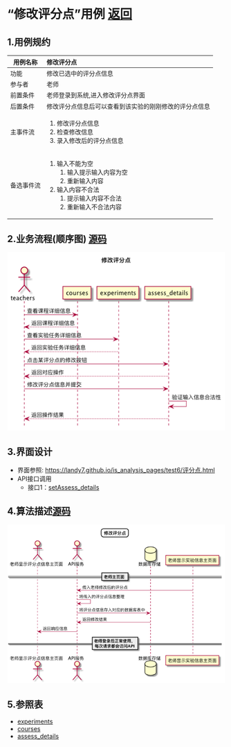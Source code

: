 # “修改评分点”用例 [返回](././README.md)

## 1.用例规约

|用例名称|修改评分点|
|-------|:-------------|
|功能|修改已选中的评分点信息|
|参与者|老师|
|前置条件|老师登录到系统,进入修改评分点界面|
|后置条件|修改评分点信息后可以查看到该实验的刚刚修改的评分点信息|
|主事件流|<ol><li>修改评分点信息</li><li>检查修改信息</li><li>录入修改后的评分点信息</li></ol>|
|备选事件流|<ol><li>输入不能为空<ol><li>输入提示输入内容为空</li><li>重新输入内容</li></ol></li><li>输入内容不合法<ol><li>提示输入内容不合法</li><li>重新输入不合法内容</li></ol></li></ol>|



## 2.业务流程(顺序图) [源码](../sequence/修改评分点.md)
![修改评分点](/out/test6/sequence/修改评分点/修改评分点.png)

## 3.界面设计
- 界面参照: https://landy7.github.io/is_analysis_pages/test6/评分点.html
- API接口调用
    - 接口1：[setAssess_details](../接口/setAssess_details.md)

## 4.算法描述[源码](../sequence/修改评分点1.md)
![修改评分点](/out/test6/sequence/修改评分点1/修改评分点1.png)


## 5.参照表
- [experiments](../数据库设计.md/#experiments)
- [courses](../数据库设计.md/#courses)
- [assess_details](../数据库设计.md/#assess_details)